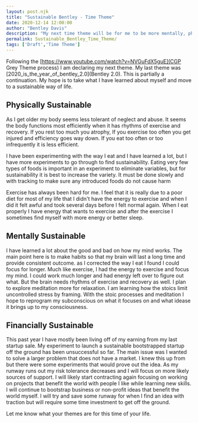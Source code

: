 ```yaml
---
layout: post.njk
title: "Sustainable Bentley - Time Theme"
date: 2020-12-14 12:00:00
author: "Bentley Davis"
description: "My next time theme will be for me to be more mentally, physically and financially sustainable"
permalink: Sustainable_Bentley_Time_Theme/
tags: ['Draft','Time Theme']
---
```

Following the [https://www.youtube.com/watch?v=NVGuFdX5guE](CGP Grey Theme process) I am declaring my next theme. My last theme was [2020_is_the_year_of_bentley_2.0](Bentley 2.0). This is partially a continuation. My hope is to take what I have learned about myself and move to a sustainable way of life.


## Physically Sustainable

As I get older my body seems less tolerant of neglect and abuse. It seems the body functions most efficiently when it has rhythms of exercise and recovery. If you rest too much you atrophy, If you exercise too often you get injured and efficiency goes way down. If you eat too often or too infrequently it is less efficient. 

I have been experimenting with the way I eat and I have learned a lot, but I have more experiments to go through to find sustainability. Eating very few types of foods is important in an experiment to eliminate variables, but for sustainability it is best to increase the variety. It must be done slowly and  with tracking to make sure any introduced foods do not cause harm

Exercise has always been hard for me. I feel that it is really due to a poor diet for most of my life that I didn't have the energy to exercise and when I did it felt awful and took several days before I felt normal again. When I eat properly I have energy that wants to exercise and after the exercise I sometimes find myself with more energy or better sleep.

## Mentally Sustainable

I have learned a lot about the good and bad on how my mind works. The main point here is to make habits so that my brain will last a long time and provide consistent outcome. as I corrected the way I eat I found I could focus for longer. Much like exercise, I had the energy to exercise and focus my mind. I could work much longer and had energy left over to figure out what. But the brain needs rhythms of exercise and recovery as well. I plan to explore meditation more for relaxation. I am learning how the stoics limit uncontrolled stress by framing. With the stoic processes and meditation I hope to reprogram my subconscious on what it focuses on and what idease it brings up to my consciousness.

## Financially Sustainable

This past year I have mostly been living off of my earning from my last startup sale. My experiment to launch a sustainable bootstrapped startup off the ground has been unsuccessful so far. The main issue was I wanted to solve a larger problem that does not have a market. I knew this up from but there were some experiments that would prove out the idea. As my runway runs out my risk tolerance decreases and I will focus on more likely sources of support. I will likely start contracting again focusing on working on projects that benefit the world with people I like while learning new skills. I will continue to bootstrap business or non-profit ideas that benefit the world myself. I will try and save some runway for when I find an idea with traction but will require some time investment to get off the ground.

Let me know what your themes are for this time of your life.
